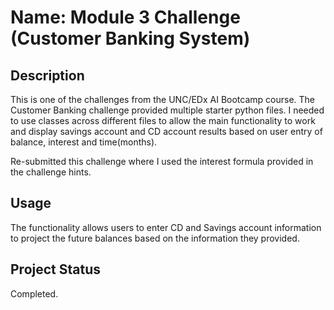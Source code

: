 # Name: Module 3 Challenge (Customer Banking System)

## Description

This is one of the challenges from the UNC/EDx AI Bootcamp course. The Customer Banking challenge provided multiple starter python files. I needed to use classes across different files to allow the main functionality to work and display savings account and CD account results based on user entry of balance, interest and time(months).

Re-submitted this challenge where I used the interest formula provided in the challenge hints. 

## Usage
The functionality allows users to enter CD and Savings account information to project the future balances based on the information they provided. 

## Project Status

Completed.





